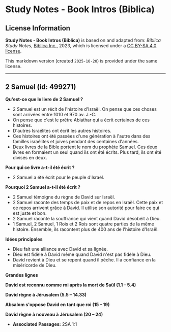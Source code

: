 # Study Notes - Book Intros (Biblica)

## License Information

**Study Notes - Book Intros (Biblica)** is based on and adapted from: _Biblica Study Notes_, [Biblica Inc.](https://www.biblica.com/), 2023, which is licensed under a [CC BY-SA 4.0 license](https://creativecommons.org/licenses/by-sa/4.0/legalcode.en).

This markdown version (created `2025-10-20`) is provided under the same license.



--------------------------------

## 2 Samuel (id: 499271)

**Qu'est\-ce que le livre de 2 Samuel ?**

* 2 Samuel est un récit de l'histoire d'Israël. On pense que ces choses sont arrivées entre 1010 et 970 av. J.\-C.
* On pense que c'est le prêtre Abiathar qui a écrit certaines de ces histoires.
* D'autres Israélites ont écrit les autres histoires.
* Ces histoires ont été passées d'une génération à l'autre dans des familles israélites et juives pendant des centaines d'années.
* Deux livres de la Bible portent le nom du prophète Samuel. Ces deux livres en formaient un seul quand ils ont été écrits. Plus tard, ils ont été divisés en deux.

**Pour qui ce livre a\-t\-il été écrit ?**

* 2 Samuel a été écrit pour le peuple d'Israël.

**Pourquoi 2 Samuel a\-t\-il été écrit ?**

* 2 Samuel témoigne du règne de David sur Israël.
* 2 Samuel raconte des temps de paix et de repos en Israël. Cette paix et ce repos arrivent grâce à David. Il utilise son autorité pour faire ce qui est juste et bon.
* 2 Samuel raconte la souffrance qui vient quand David désobéit à Dieu.
* 1 Samuel, 2 Samuel, 1 Rois et 2 Rois sont quatre parties de la même histoire. Ensemble, ils racontent plus de 400 ans de l'histoire d'Israël.

**Idées principales**

* Dieu fait une alliance avec David et sa lignée.
* Dieu est fidèle à David même quand David n'est pas fidèle à Dieu.
* David revient à Dieu et se repent quand il pèche. Il a confiance en la miséricorde de Dieu.

**Grandes lignes**

**David est reconnu comme roi après la mort de Saül (1\.1 – 5\.4\)**

**David règne à Jérusalem (5\.5 ­­– 14\.33\)**

**Absalom s'oppose David en tant que roi (15 – 19\)**

**David règne à nouveau à Jérusalem (20 ­­– 24\)**

* **Associated Passages:** 2SA 1:1

